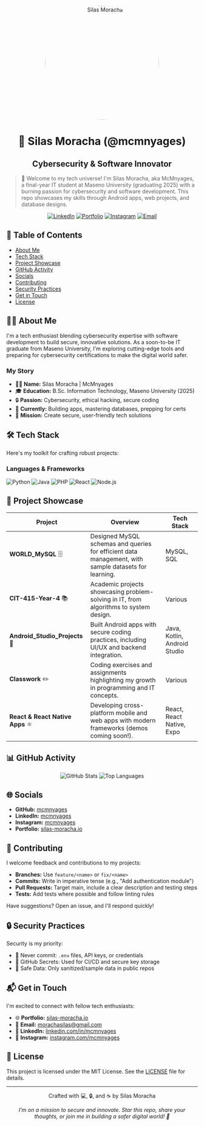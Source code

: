 <div align="center">
  <img src="https://avatars.githubusercontent.com/u/70867022?s=400&u=be3f88201c5a8ce140d7f297a1152812aea67082&v=4" alt="Silas Moracha" width="300" style="border-radius: 50%;" />

  # 👋 Silas Moracha (@mcmnyages)
  ## Cybersecurity & Software Innovator
</div>

> 🌟 Welcome to my tech universe! I'm Silas Moracha, aka McMnyages, a final-year IT student at Maseno University (graduating 2025) with a burning passion for cybersecurity and software development. This repo showcases my skills through Android apps, web projects, and database designs.

<div align="center">

[![LinkedIn](https://img.shields.io/badge/LinkedIn-mcmnyages-blue?style=flat&logo=linkedin)](https://linkedin.com/in/mcmnyages)
[![Portfolio](https://img.shields.io/badge/Portfolio-silas--moracha.io-green?style=flat&logo=google-chrome)](https://https://mcmnyages.github.io/silas_moracha.io/)
[![Instagram](https://img.shields.io/badge/Instagram-mcmnyages-purple?style=flat&logo=instagram)](https://instagram.com/mcmnyages)
[![Email](https://img.shields.io/badge/Email-morachasilas%40gmail.com-red?style=flat&logo=gmail)](mailto:morachasilas@gmail.com)

</div>

## 📑 Table of Contents

- [About Me](#-about-me)
- [Tech Stack](#️-tech-stack)
- [Project Showcase](#-project-showcase)
- [GitHub Activity](#-github-activity)
- [Socials](#-socials)
- [Contributing](#-contributing)
- [Security Practices](#-security-practices)
- [Get in Touch](#-get-in-touch)
- [License](#-license)

## 🙋‍♂️ About Me

I'm a tech enthusiast blending cybersecurity expertise with software development to build secure, innovative solutions. As a soon-to-be IT graduate from Maseno University, I'm exploring cutting-edge tools and preparing for cybersecurity certifications to make the digital world safer.

### My Story
- 👨‍💻 **Name:** Silas Moracha | McMnyages
- 🎓 **Education:** B.Sc. Information Technology, Maseno University (2025)
- 🔒 **Passion:** Cybersecurity, ethical hacking, secure coding
- 🌱 **Currently:** Building apps, mastering databases, prepping for certs
- 🚀 **Mission:** Create secure, user-friendly tech solutions

## 🛠️ Tech Stack

Here's my toolkit for crafting robust projects:

### Languages & Frameworks
![Python](https://img.shields.io/badge/Python-3776AB?style=for-the-badge&logo=python&logoColor=white)
![Java](https://img.shields.io/badge/Java-ED8B00?style=for-the-badge&logo=openjdk&logoColor=white)
![PHP](https://img.shields.io/badge/PHP-777BB4?style=for-the-badge&logo=php&logoColor=white)
![React](https://img.shields.io/badge/React-20232A?style=for-the-badge&logo=react&logoColor=61DAFB)
![Node.js](https://img.shields.io/badge/Node.js-43853D?style=for-the-badge&logo=node.js&logoColor=white)

## 🌟 Project Showcase

| Project | Overview | Tech Stack |
|---------|----------|------------|
| **WORLD_MySQL** 🗄️ | Designed MySQL schemas and queries for efficient data management, with sample datasets for learning. | MySQL, SQL |
| **CIT-415-Year-4** 📚 | Academic projects showcasing problem-solving in IT, from algorithms to system design. | Various |
| **Android_Studio_Projects** 📱 | Built Android apps with secure coding practices, including UI/UX and backend integration. | Java, Kotlin, Android Studio |
| **Classwork** ✏️ | Coding exercises and assignments highlighting my growth in programming and IT concepts. | Various |
| **React & React Native Apps** ⚛️ | Developing cross-platform mobile and web apps with modern frameworks (demos coming soon!). | React, React Native, Expo |

## 📊 GitHub Activity

<div align="center">

![GitHub Stats](https://github-readme-stats.vercel.app/api?username=mcmnyages&show_icons=true&theme=radical)
![Top Languages](https://github-readme-stats.vercel.app/api/top-langs/?username=mcmnyages&layout=compact&theme=radical)

</div>

## 🌐 Socials

- **GitHub:** [mcmnyages](https://github.com/mcmnyages)
- **LinkedIn:** [mcmnyages](https://linkedin.com/in/mcmnyages)
- **Instagram:** [mcmnyages](https://instagram.com/mcmnyages)
- **Portfolio:** [silas-moracha.io](https://silas-moracha.io)

## 🤝 Contributing

I welcome feedback and contributions to my projects:

- **Branches:** Use `feature/<name>` or `fix/<name>`
- **Commits:** Write in imperative tense (e.g., "Add authentication module")
- **Pull Requests:** Target main, include a clear description and testing steps
- **Tests:** Add tests where possible and follow linting rules

Have suggestions? Open an issue, and I'll respond quickly!

## 🔒 Security Practices

Security is my priority:

- 🚫 Never commit: `.env` files, API keys, or credentials
- 🔐 GitHub Secrets: Used for CI/CD and secure key storage
- 🧹 Safe Data: Only sanitized/sample data in public repos

## 📬 Get in Touch

I'm excited to connect with fellow tech enthusiasts:

- 🌐 **Portfolio:** [silas-moracha.io](https://silas-moracha.io)
- 📧 **Email:** [morachasilas@gmail.com](mailto:morachasilas@gmail.com)
- 🔗 **LinkedIn:** [linkedin.com/in/mcmnyages](https://linkedin.com/in/mcmnyages)
- 📸 **Instagram:** [instagram.com/mcmnyages](https://instagram.com/mcmnyages)

## 📜 License

This project is licensed under the MIT License. See the [LICENSE](LICENSE) file for details.

---

<div align="center">

Crafted with 💻, 🔒, and ☕ by Silas Moracha

*I'm on a mission to secure and innovate. Star this repo, share your thoughts, or join me in building a safer digital world! 🚀*

</div>
